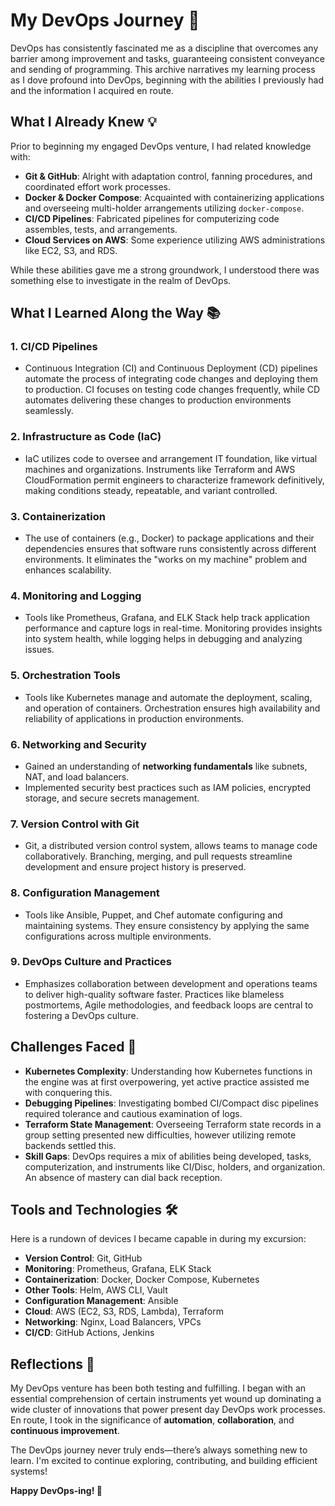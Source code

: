 # My DevOps Journey 🚀

DevOps has consistently fascinated me as a discipline that overcomes any barrier among improvement and tasks, guaranteeing consistent conveyance and sending of programming. This archive narratives my learning process as I dove profound into DevOps, beginning with the abilities I previously had and the information I acquired en route.

## What I Already Knew 💡

Prior to beginning my engaged DevOps venture, I had related knowledge with:

-   **Git & GitHub**: Alright with adaptation control, fanning procedures, and coordinated effort work processes.
-   **Docker & Docker Compose**: Acquainted with containerizing applications and overseeing multi-holder arrangements utilizing `docker-compose`.
-   **CI/CD Pipelines**: Fabricated pipelines for computerizing code assembles, tests, and arrangements.
-   **Cloud Services on AWS**: Some experience utilizing AWS administrations like EC2, S3, and RDS.

While these abilities gave me a strong groundwork, I understood there was something else to investigate in the realm of DevOps.

## What I Learned Along the Way 📚

### 1. **CI/CD Pipelines**

-   Continuous Integration (CI) and Continuous Deployment (CD) pipelines automate the process of integrating code changes and deploying them to production. CI focuses on testing code changes frequently, while CD automates delivering these changes to production environments seamlessly.

### 2. **Infrastructure as Code (IaC)**

-   IaC utilizes code to oversee and arrangement IT foundation, like virtual machines and organizations. Instruments like Terraform and AWS CloudFormation permit engineers to characterize framework definitively, making conditions steady, repeatable, and variant controlled.

### 3. **Containerization**

-   The use of containers (e.g., Docker) to package applications and their dependencies ensures that software runs consistently across different environments. It eliminates the "works on my machine" problem and enhances scalability.

### 4. **Monitoring and Logging**

-   Tools like Prometheus, Grafana, and ELK Stack help track application performance and capture logs in real-time. Monitoring provides insights into system health, while logging helps in debugging and analyzing issues.
  
### 5. **Orchestration Tools**

-   Tools like Kubernetes manage and automate the deployment, scaling, and operation of containers. Orchestration ensures high availability and reliability of applications in production environments.

### 6. **Networking and Security**

-   Gained an understanding of **networking fundamentals** like subnets, NAT, and load balancers.
-   Implemented security best practices such as IAM policies, encrypted storage, and secure secrets management.

### 7. **Version Control with Git**

-   Git, a distributed version control system, allows teams to manage code collaboratively. Branching, merging, and pull requests streamline development and ensure project history is preserved.

### 8. **Configuration Management**

- Tools like Ansible, Puppet, and Chef automate configuring and maintaining systems. They ensure consistency by applying the same configurations across multiple environments.

### 9. **DevOps Culture and Practices**

- Emphasizes collaboration between development and operations teams to deliver high-quality software faster. Practices like blameless postmortems, Agile methodologies, and feedback loops are central to fostering a DevOps culture.

## Challenges Faced 🧗

-   **Kubernetes Complexity**: Understanding how Kubernetes functions in the engine was at first overpowering, yet active practice assisted me with conquering this.
-   **Debugging Pipelines**: Investigating bombed CI/Compact disc pipelines required tolerance and cautious examination of logs.
-   **Terraform State Management**: Overseeing Terraform state records in a group setting presented new difficulties, however utilizing remote backends settled this.
-   **Skill Gaps**: DevOps requires a mix of abilities being developed, tasks, computerization, and instruments like CI/Disc, holders, and organization. An absence of mastery can dial back reception.

## Tools and Technologies 🛠️

Here is a rundown of devices I became capable in during my excursion:

-   **Version Control**: Git, GitHub
-   **Monitoring**: Prometheus, Grafana, ELK Stack
-   **Containerization**: Docker, Docker Compose, Kubernetes
-   **Other Tools**: Helm, AWS CLI, Vault
-   **Configuration Management**: Ansible
-   **Cloud**: AWS (EC2, S3, RDS, Lambda), Terraform
-   **Networking**: Nginx, Load Balancers, VPCs
-   **CI/CD**: GitHub Actions, Jenkins

## Reflections 🌟

My DevOps venture has been both testing and fulfilling. I began with an essential comprehension of certain instruments yet wound up dominating a wide cluster of innovations that power present day DevOps work processes. En route, I took in the significance of **automation**, **collaboration**, and **continuous improvement**.

The DevOps journey never truly ends—there’s always something new to learn. I'm excited to continue exploring, contributing, and building efficient systems!

**Happy DevOps-ing! 🚀**

